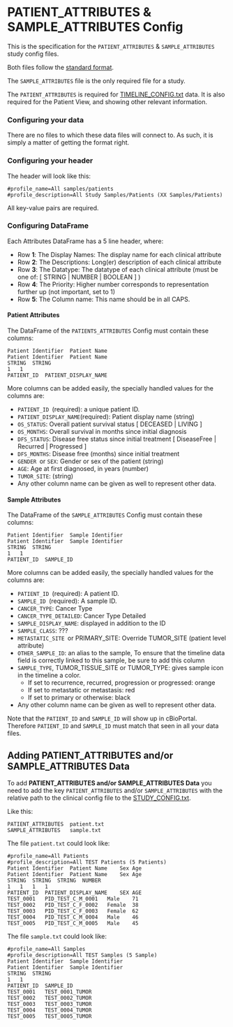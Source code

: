 # PATIENT_ATTRIBUTES & SAMPLE_ATTRIBUTES Config

This is the specification for the `PATIENT_ATTRIBUTES` & `SAMPLE_ATTRIBUTES` study config files.

Both files follow the [standard format](STUDY_CONFIG.md).

The `SAMPLE_ATTRIBUTES` file is the only required file for a study. 

The `PATIENT_ATTRIBUTES` is required for [TIMELINE_CONFIG.txt](TIMELINE_CONFIG.md) data.
It is also required for the Patient View, and showing other relevant information.
### Configuring your data

There are no files to which these data files will connect to. As such, it is simply a matter of getting the format right.

### Configuring your header

The header will look like this:
```
#profile_name=All samples/patients
#profile_description=All Study Samples/Patients (XX Samples/Patients)
```
All key-value pairs are required. 

### Configuring DataFrame

Each Attributes DataFrame has a 5 line header, where:

* Row **1**: The Display Names: The display name for each clinical attribute
* Row **2**: The Descriptions: Long(er) description of each clinical attribute
* Row **3**: The Datatype: The datatype of each clinical attribute (must be one of: \[ STRING | NUMBER | BOOLEAN \] )
* Row **4**: The Priority: Higher number corresponds to representation further up (not important, set to 1)
* Row **5**: The Column name: This name should be in all CAPS.

#### Patient Attributes

The DataFrame of the `PATIENTS_ATTRIBUTES` Config must contain these columns:
```
Patient Identifier	Patient Name
Patient Identifier	Patient Name
STRING	STRING
1	1
PATIENT_ID	PATIENT_DISPLAY_NAME
```

More columns can be added easily, the specially handled values for the columns are:
* `PATIENT_ID `(required): a unique patient ID.
* `PATIENT_DISPLAY_NAME`(required): Patient display name (string)
* `OS_STATUS`: Overall patient survival status \[ DECEASED | LIVING \]
* `OS_MONTHS`: Overall survival in months since initial diagnosis
* `DFS_STATUS`: Disease free status since initial treatment \[ DiseaseFree | Recurred | Progressed \]
* `DFS_MONTHS`: Disease free (months) since initial treatment
* `GENDER `or `SEX`: Gender or sex of the patient (string)
* `AGE`: Age at first diagnosed, in years (number)
* `TUMOR_SITE`: (string)
* Any other column name can be given as well to represent other data.

#### Sample Attributes

The DataFrame of the `SAMPLE_ATTRIBUTES` Config must contain these columns:

```
Patient Identifier	Sample Identifier
Patient Identifier	Sample Identifier
STRING	STRING
1	1
PATIENT_ID	SAMPLE_ID
```

More columns can be added easily, the specially handled values for the columns are:
* `PATIENT_ID `(required): A patient ID.
* `SAMPLE_ID `(required): A sample ID.
* `CANCER_TYPE`: Cancer Type
* `CANCER_TYPE_DETAILED`: Cancer Type Detailed
* `SAMPLE_DISPLAY_NAME`: displayed in addition to the ID
* `SAMPLE_CLASS`: ???
* `METASTATIC_SITE `or PRIMARY_SITE: Override TUMOR_SITE (patient level attribute)
* `OTHER_SAMPLE_ID`: an alias to the sample, To ensure that the timeline data field is correctly linked to this sample, be sure to add this column
* `SAMPLE_TYPE`, TUMOR_TISSUE_SITE or TUMOR_TYPE: gives sample icon in the timeline a color.
  * If set to recurrence, recurred, progression or progressed: orange
  * If set to metastatic or metastasis: red
  * If set to primary or otherwise: black
* Any other column name can be given as well to represent other data.

Note that the `PATIENT_ID` and `SAMPLE_ID` will show up in cBioPortal. Therefore `PATIENT_ID` and `SAMPLE_ID` must match that seen in all your data files.

## Adding PATIENT_ATTRIBUTES and/or SAMPLE_ATTRIBUTES Data

To add **PATIENT_ATTRIBUTES and/or SAMPLE_ATTRIBUTES Data** you need to add the key `PATIENT_ATTRIBUTES` and/or `SAMPLE_ATTRIBUTES` with the relative path to the clinical config file to the [STUDY_CONFIG.txt](STUDY_CONFIG.md). 

Like this:

```
PATIENT_ATTRIBUTES	patient.txt
SAMPLE_ATTRIBUTES	sample.txt
```
The file `patient.txt` could look like:

```
#profile_name=All Patients
#profile_description=All TEST Patients (5 Patients)
Patient Identifier	Patient Name	Sex	Age
Patient Identifier	Patient Name	Sex	Age
STRING	STRING	STRING	NUMBER
1	1	1	1
PATIENT_ID	PATIENT_DISPLAY_NAME	SEX	AGE
TEST_0001	PID_TEST_C_M_0001	Male	71
TEST_0002	PID_TEST_C_F_0002	Female	38
TEST_0003	PID_TEST_C_F_0003	Female	62
TEST_0004	PID_TEST_C_M_0004	Male	46
TEST_0005	PID_TEST_C_M_0005	Male	45
```
The file `sample.txt` could look like:

```
#profile_name=All Samples
#profile_description=All TEST Samples (5 Sample)
Patient Identifier	Sample Identifier
Patient Identifier	Sample Identifier
STRING	STRING
1	1
PATIENT_ID	SAMPLE_ID
TEST_0001	TEST_0001_TUMOR
TEST_0002	TEST_0002_TUMOR
TEST_0003	TEST_0003_TUMOR
TEST_0004	TEST_0004_TUMOR
TEST_0005	TEST_0005_TUMOR
```